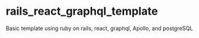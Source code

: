 # rails_react_graphql_template
Basic template using ruby on rails, react, graphql, Apollo, and postgreSQL
